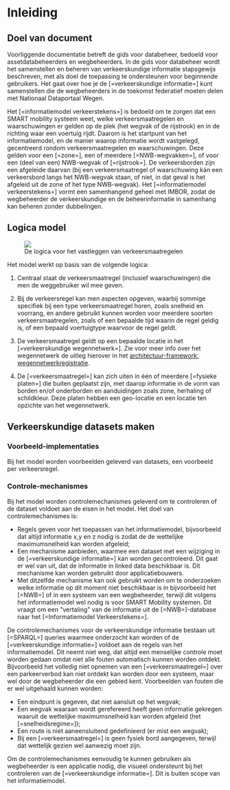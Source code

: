 # Inleiding

## Doel van document

Voorliggende documentatie betreft de gids voor databeheer, bedoeld voor assetdatabeheerders en wegbeheerders. In de gids voor databeheer wordt het samenstellen en beheren van verkeerskundige informatie stapsgewijs beschreven, met als doel de toepassing te ondersteunen voor beginnende gebruikers. Het gaat over hoe je de [=verkeerskundige informatie=] kunt samenstellen die de wegbeheerders in de toekomst federatief moeten delen met Nationaal Dataportaal Wegen.  

Het [=informatiemodel verkeerstekens=] is bedoeld om te zorgen dat een SMART mobility systeem weet, welke verkeersmaatregelen en waarschuwingen er gelden op de plek (het wegvak of de rijstrook) en in de richting waar een voertuig rijdt. Daarom is het startpunt van het informatiemodel, en de manier waarop informatie wordt vastgelegd, gecentreerd rondom verkeersmaatregelen en waarschuwingen. Deze gelden voor een [=zone=], een of meerdere [=NWB-wegvakken=], of voor een (deel van een) NWB-wegvak of [=rijstrook=]. De verkeersborden zijn een afgeleide daarvan (bij een verkeersmaatregel of waarschuwing kán een verkeersbord langs het NWB-wegvak staan, of niet, in dat geval is het afgeleid uit de zone of het type NWB-wegvak). Het [=informatiemodel verkeerstekens=] vormt een samenhangend geheel met IMBOR, zodat de wegbeheerder de verkeerskundige en de beheerinformatie in samenhang kan beheren zonder dubbelingen.

## Logica model

<figure>
<img src="./hoofdstukken/media/logicavastleggenverkeersregels.PNG">
<figcaption>De logica voor het vastleggen van verkeersmaatregelen</caption>
</figure>


Het model werkt op basis van de volgende logica:

1. Centraal staat de verkeersmaatregel (inclusief waarschuwingen) die men de weggebruiker wil mee geven. 

2. Bij de verkeersregel kan men aspecten opgeven, waarbij sommige specifiek bij een type verkeersmaatregel horen, zoals snelheid en voorrang, en andere gebruikt kunnen worden voor meerdere soorten verkeersmaatregelen, zoals of een bepaalde tijd waarin de regel geldig is, of een bepaald voertuigtype waarvoor de regel geldt. 

3. De verkeersmaatregel geldt op een bepaalde locatie in het [=verkeerskundige wegennetwerk=]. Zie voor meer info over het wegennetwerk de uitleg hierover in het [architectuur-framework: wegennetwerkregistratie](https://docs.crow.nl/verkeersborden/framework/#nwb-wegennetwerk).

4. De [=verkeersmaatregel=] kan zich uiten in één of meerdere [=fysieke platen=] die buiten geplaatst zijn, met daarop informatie in de vorm van borden en/of onderborden en aanduidingen zoals zone, herhaling of schildkleur. Deze platen hebben een geo-locatie en een locatie ten opzichte van het wegennetwerk.


## Verkeerskundige datasets maken


### Voorbeeld-implementaties
Bij het model worden voorbeelden geleverd van datasets, een voorbeeld per verkeersregel.

### Controle-mechanismes
Bij het model worden controlemechanismes geleverd om te controleren of de dataset voldoet aan de eisen in het model. Het doel van controlemechanismes is:
* Regels geven voor het toepassen van het informatiemodel, bijvoorbeeld dat altijd informatie x,y en z nodig is zodat de de wettelijke maximumsnelheid kan worden afgeleid;
* Een mechanisme aanbieden, waarmee een dataset met een wijziging in de [=verkeerskundige informatie=] kan worden gecontroleerd. Dit gaat er wel van uit, dat de informatie in linked data beschikbaar is. Dit mechanisme kan worden gebruikt door applicatiebouwers. 
* Met ditzelfde mechanisme kan ook gebruikt worden om te onderzoeken welke informatie op dit moment niet beschikbaar is in bijvoorbeeld het [=NWB=] of in een systeem van een wegbeheerder, terwijl dit volgens het informatiemodel wel nodig is voor SMART Mobility systemen. Dit vraagt om een "vertaling" van de informatie uit de [=NWB=]-database naar het [=Informatiemodel Verkeerstekens=]. 

De controlemechanismes voor de verkeerskundige informatie bestaan uit [=SPARQL=] queries waarmee onderzocht kan worden of de [=verkeerskundige informatie=] voldoet aan de regels van het informatiemodel. Dit neemt niet weg, dat altijd een menselijke controle moet worden gedaan omdat niet alle fouten automatisch kunnen worden ontdekt. Bijvoorbeeld het volledig niet opnemen van een [=verkeersmaatregel=] over een parkeerverbod kan niet ontdekt kan worden door een systeem, maar wel door de wegbeheerder die een gebied kent. Voorbeelden van fouten die er wel uitgehaald kunnen worden:

* Een eindpunt is gegeven, dat niet aansluit op het wegvak;
* Een wegvak waaraan wordt gerefereerd heeft geen informatie gekregen waaruit de wettelijke maximumsnelheid kan worden afgeleid (het [=snelheidsregime=]);
* Een route is niet aaneensluitend gedefinieerd (er mist een wegvak);
* Bij een [=verkeersmaatregel=] is geen fysiek bord aangegeven, terwijl dat wettelijk gezien wel aanwezig moet zijn. 


Om de controlemechanismes eenvoudig te kunnen gebruiken als wegbeheerder is een applicatie nodig, die visueel ondersteunt bij het controleren van de [=verkeerskundige informatie=]. Dit is buiten scope van het informatiemodel. 













